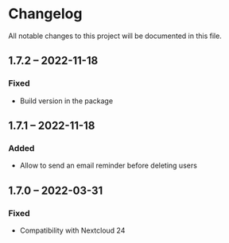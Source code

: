 # Changelog
All notable changes to this project will be documented in this file.

## 1.7.2 – 2022-11-18
### Fixed
- Build version in the package

## 1.7.1 – 2022-11-18
### Added
- Allow to send an email reminder before deleting users

## 1.7.0 – 2022-03-31
### Fixed
- Compatibility with Nextcloud 24
